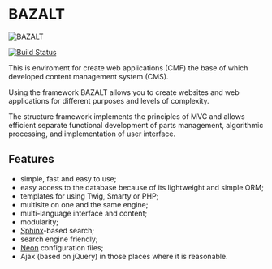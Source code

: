 BAZALT
======

![BAZALT](https://github.com/Equalteam/bazalt/wiki/assets/images/bazalt-logo.png)

[![Build Status](https://secure.travis-ci.org/Equalteam/bazalt.png)](http://travis-ci.org/twitter/bootstrap)

This is enviroment for create web applications (CMF) the base of which developed content management system (CMS).

Using the framework BAZALT allows you to create websites and web applications for different purposes and levels of complexity.

The structure framework implements the principles of MVC and allows efficient separate functional development of parts management, algorithmic processing, and implementation of user interface.

Features
--------

- simple, fast and easy to use;
- easy access to the database because of its lightweight and simple ORM;
- templates for using Twig, Smarty or PHP;
- multisite on one and the same engine;
- multi-language interface and content;
- modularity;
- [Sphinx](http://sphinxsearch.com/)-based search;
- search engine friendly;
- [Neon](http://ne-on.org/) configuration files;
- Ajax (based on jQuery) in those places where it is reasonable. 